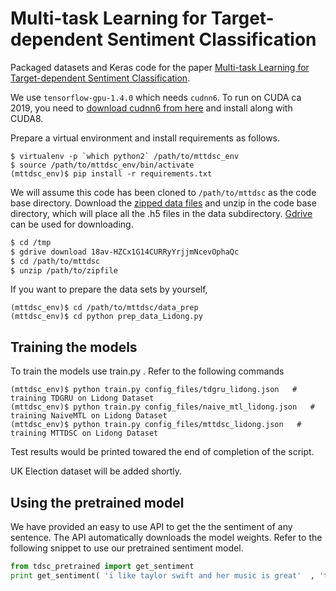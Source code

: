 # Multi-task Learning for Target-dependent Sentiment Classification

Packaged datasets and Keras code for the paper [Multi-task Learning for Target-dependent Sentiment Classification](https://arxiv.org/abs/1902.02930).

We use `tensorflow-gpu-1.4.0` which needs `cudnn6`.  To run on CUDA ca 2019, you need to [download cudnn6 from here](http://developer.download.nvidia.com/compute/machine-learning/repos/ubuntu1604/x86_64/libcudnn6_6.0.21-1+cuda8.0_amd64.deb) and install along with CUDA8.

Prepare a virtual environment and install requirements as follows.
```shell
$ virtualenv -p `which python2` /path/to/mttdsc_env
$ source /path/to/mttdsc_env/bin/activate
(mttdsc_env)$ pip install -r requirements.txt
```

We will assume this code has been cloned to `/path/to/mttdsc` as the code base directory.  Download the [zipped data files](https://drive.google.com/open?id=18av-HZCx1G14CURRyYrjjmNcevOphaQc) and unzip in the code base directory, which will place all the .h5 files in the data subdirectory.  [Gdrive](https://github.com/prasmussen/gdrive) can be used for downloading.
```bash
$ cd /tmp
$ gdrive download 18av-HZCx1G14CURRyYrjjmNcevOphaQc
$ cd /path/to/mttdsc
$ unzip /path/to/zipfile
```

If you want to prepare the data sets by yourself,

```shell
(mttdsc_env)$ cd /path/to/mttdsc/data_prep
(mttdsc_env)$ cd python prep_data_Lidong.py
```
## Training the models

To train the models use train.py . Refer to the following commands 

```shell
(mttdsc_env)$ python train.py config_files/tdgru_lidong.json   # training TDGRU on Lidong Dataset
(mttdsc_env)$ python train.py config_files/naive_mtl_lidong.json   # training NaiveMTL on Lidong Dataset
(mttdsc_env)$ python train.py config_files/mttdsc_lidong.json   # training MTTDSC on Lidong Dataset
```

Test results would be printed towared the end of completion of the script. 

UK Election dataset will be added shortly. 

## Using the pretrained model

We have provided an easy to use API to get the the sentiment of any sentence. The API automatically downloads the model weights. Refer to the following snippet to use our pretrained sentiment model. 

```python
from tdsc_pretrained import get_sentiment
print get_sentiment( 'i like taylor swift and her music is great'  , 'taylor swift'  )
```

